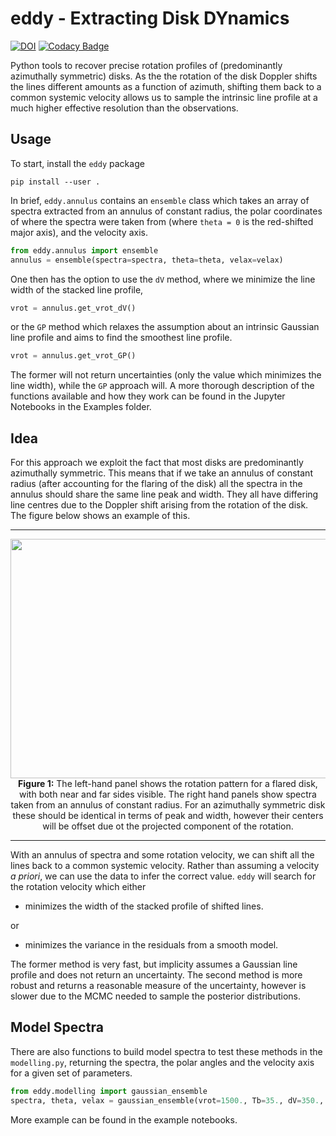 # eddy - Extracting Disk DYnamics

[![DOI](https://zenodo.org/badge/DOI/10.5281/zenodo.1440052.svg)](https://doi.org/10.5281/zenodo.1440052)
[![Codacy Badge](https://api.codacy.com/project/badge/Grade/fc14f5eca31c418388424d4ec38a604b)](https://www.codacy.com/app/richteague/eddy?utm_source=github.com&amp;utm_medium=referral&amp;utm_content=richteague/eddy&amp;utm_campaign=Badge_Grade)

Python tools to recover precise rotation profiles of (predominantly azimuthally symmetric) disks. As the the rotation of the disk Doppler shifts the lines different amounts as a function of azimuth, shifting them back to a common systemic velocity allows us to sample the intrinsic line profile at a much higher effective resolution than the observations.

## Usage

To start, install the `eddy` package

```
pip install --user .
```

In brief, `eddy.annulus` contains an `ensemble` class which takes an array of spectra extracted from an annulus of constant radius, the polar coordinates of where the spectra were taken from (where `theta = 0` is the red-shifted major axis), and the velocity axis.

```python
from eddy.annulus import ensemble
annulus = ensemble(spectra=spectra, theta=theta, velax=velax)
```

One then has the option to use the `dV` method, where we minimize the line width of the stacked line profile,

```python
vrot = annulus.get_vrot_dV()
```

or the `GP` method which relaxes the assumption about an intrinsic Gaussian line profile and aims to find the smoothest line profile.

```python
vrot = annulus.get_vrot_GP()
```

The former will not return uncertainties (only the value which minimizes the line width), while the `GP` approach will. A more thorough description of the functions available and how they work can be found in the Jupyter Notebooks in the Examples folder.

## Idea

For this approach we exploit the fact that most disks are predominantly azimuthally symmetric. This means that if we take an annulus of constant radius (after accounting for the flaring of the disk) all the spectra in the annulus should share the same line peak and width. They all have differing line centres due to the Doppler shift arising from the rotation of the disk. The figure below shows an example of this.

---

<p align='center'>
  <img src="https://github.com/richteague/eddy/blob/master/Examples/Images/first_moment_and_spectra.png" width="713.2" height="383"><br/>
  <b>Figure 1:</b> The left-hand panel shows the rotation pattern for a flared disk, with both near and far sides visible. The right hand panels show spectra taken from an annulus of constant radius. For an azimuthally symmetric disk these should be identical in terms of peak and width, however their centers will be offset due ot the projected component of the rotation.
</p>

---

With an annulus of spectra and some rotation velocity, we can shift all the lines back to a common systemic velocity. Rather than assuming a velocity _a priori_, we can use the data to infer the correct value. `eddy` will search for the rotation velocity which either

* minimizes the width of the stacked profile of shifted lines.

or 

* minimizes the variance in the residuals from a smooth model.

The former method is very fast, but implicity assumes a Gaussian line profile and does not return an uncertainty. The second method is more robust and returns a reasonable measure of the uncertainty, however is slower due to the MCMC needed to sample the posterior distributions.

## Model Spectra

There are also functions to build model spectra to test these methods in the `modelling.py`, returning the spectra, the polar angles and the velocity axis for a given set of parameters.

```python
from eddy.modelling import gaussian_ensemble
spectra, theta, velax = gaussian_ensemble(vrot=1500., Tb=35., dV=350., dV_chan=50., rms=3.)
```

More example can be found in the example notebooks.
